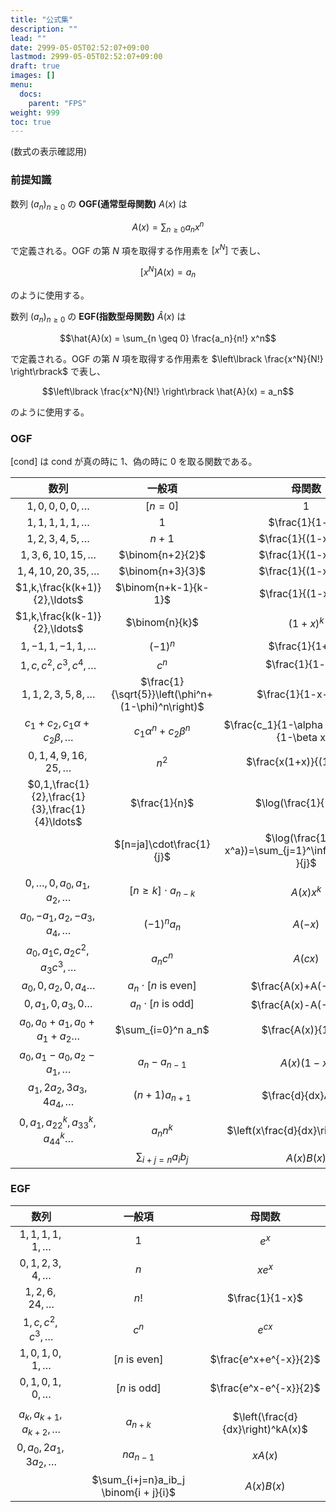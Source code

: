 ```yaml
---
title: "公式集"
description: ""
lead: ""
date: 2999-05-05T02:52:07+09:00
lastmod: 2999-05-05T02:52:07+09:00
draft: true
images: []
menu: 
  docs:
    parent: "FPS"
weight: 999
toc: true
---
```


(数式の表示確認用) 

### 前提知識

数列 $(a_n)_{n \geq 0}$ の **OGF(通常型母関数)** $A(x)$ は

$$A(x) = \sum_{n \geq 0} a_n x^n$$

で定義される。OGF の第 $N$ 項を取得する作用素を $\lbrack x^N \rbrack$ で表し、

$$\lbrack x^N \rbrack A(x) = a_n$$

のように使用する。

数列 $(a_n)_{n \geq 0}$ の **EGF(指数型母関数)** $\hat{A}(x)$ は

$$\hat{A}(x) = \sum_{n \geq 0} \frac{a_n}{n!} x^n$$

で定義される。OGF の第 $N$ 項を取得する作用素を $\left\lbrack \frac{x^N}{N!} \right\rbrack$ で表し、

$$\left\lbrack \frac{x^N}{N!} \right\rbrack \hat{A}(x) = a_n$$

のように使用する。

### OGF

$[\mathrm{cond}]$ は $\mathrm{cond}$ が真の時に $1$、偽の時に $0$ を取る関数である。

|数列|一般項|母関数|
|:---:|:---:|:---:|
|$1,0,0,0,0,\ldots$|$[n=0]$|$1$|
|$1,1,1,1,1,\ldots$|$1$|$\frac{1}{1-x}$|
|$1,2,3,4,5,\ldots$|$n+1$|$\frac{1}{(1-x)^2}$|
|$1,3,6,10,15,\ldots$|$\binom{n+2}{2}$|$\frac{1}{(1-x)^3}$|
|$1,4,10,20,35,\ldots$|$\binom{n+3}{3}$|$\frac{1}{(1-x)^4}$|
|$1,k,\frac{k(k+1)}{2},\ldots$|$\binom{n+k-1}{k-1}$|$\frac{1}{(1-x)^k}$|
|$1,k,\frac{k(k-1)}{2},\ldots$|$\binom{n}{k}$|$(1+x)^k$|
|$1,-1,1,-1,1,\ldots$|$(-1)^n$|$\frac{1}{1+x}$|
|$1,c,c^2,c^3,c^4,\ldots$|$c^n$|$\frac{1}{1-cx}$|
|$1,1,2,3,5,8,\ldots$|$\frac{1}{\sqrt{5}}\left(\phi^n+(1-\phi)^n\right)$|$\frac{1}{1-x-x^2}$|
|$c_1+c_2,c_1\alpha+c_2\beta,\ldots$|$c_1\alpha^n+c_2\beta^n$|$\frac{c_1}{1-\alpha x}+\frac{c_2}{1-\beta x}$|
|$0,1,4,9,16,25,\ldots$|$n^2$|$\frac{x(1+x)}{(1-x)^3}$|
|$0,1,\frac{1}{2},\frac{1}{3},\frac{1}{4}\ldots$|$\frac{1}{n}$|$\log(\frac{1}{1-x})$|
||$[n=ja]\cdot\frac{1}{j}$|$\log(\frac{1}{1-x^a})=\sum_{j=1}^\infty\frac{x^{aj}}{j}$|
||||
|$0,\ldots,0,a_0,a_1,a_2,\ldots$|$[n \geq k] \cdot a_{n-k}$|$A(x)x^k$|
|$a_0,-a_1,a_2,-a_3,a_4,\ldots$|$(-1)^na_n$|$A(-x)$|
|$a_0,a_1c,a_2c^2,a_3c^3,\ldots$|$a_nc^n$|$A(cx)$|
|$a_0,0,a_2,0,a_4 \ldots$|$a_n \cdot [n\text{ is even}]$|$\frac{A(x)+A(-x)}{2}$|
|$0,a_1,0,a_3,0 \ldots$|$a_n \cdot [n\text{ is odd}]$|$\frac{A(x)-A(-x)}{2}$|
|$a_0,a_0+a_1,a_0+a_1+a_2\ldots$|$\sum_{i=0}^n a_n$|$\frac{A(x)}{1-x}$|
|$a_0,a_1-a_0,a_2-a_1, \ldots$|$a_n-a_{n-1}$|$A(x)(1-x)$|
|$a_1,2a_2,3a_3,4a_4,\ldots$|$(n+1)a_{n+1}$|$\frac{d}{dx}A(x)$|
|$0,a_1,a_22^k,a_33^k,a_44^k\ldots$|$a_nn^k$|$\left(x\frac{d}{dx}\right)^k A(x)$|
||$\sum_{i+j=n}a_ib_j$|$A(x)B(x)$|

### EGF

|数列|一般項|母関数|
|:---:|:---:|:---:|
|$1,1,1,1,1,\ldots$|$1$|$e^x$|
|$0,1,2,3,4,\ldots$|$n$|$xe^x$| 
|$1,2,6,24,\ldots$|$n!$|$\frac{1}{1-x}$|
|$1,c,c^2,c^3,\ldots$|$c^n$|$e^{cx}$| 
|$1,0,1,0,1,\ldots$|$[n\text{ is even}]$|$\frac{e^x+e^{-x}}{2}$|
|$0,1,0,1,0,\ldots$|$[n\text{ is odd}]$|$\frac{e^x-e^{-x}}{2}$|
||||
|$a_k,a_{k+1},a_{k+2},\ldots$|$a_{n+k}$|$\left(\frac{d}{dx}\right)^kA(x)$|
|$0,a_0,2a_1,3a_2,\ldots$|$na_{n-1}$|$xA(x)$|
||$\sum_{i+j=n}a_ib_j \binom{i + j}{i}$|$A(x)B(x)$|

